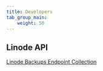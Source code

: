 ```yaml
---
title: Developers
tab_group_main:
    weight: 50
---
```


## Linode API

[Linode Backups Endpoint Collection](https://developers.linode.com/api/v4/linode-instances-linode-id-backups)